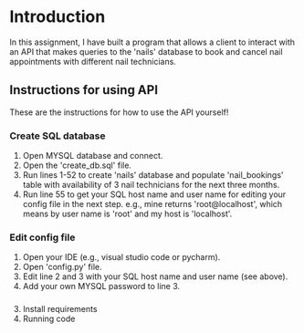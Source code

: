 # Introduction
In this assignment, I have built a program that allows a client to interact with an API that makes queries to the 'nails' database to book and cancel nail appointments with different nail technicians.

## Instructions for using API
These are the instructions for how to use the API yourself!

### Create SQL database

1. Open MYSQL database and connect.
2. Open the 'create_db.sql' file.
3. Run lines 1-52 to create 'nails' database and populate 'nail_bookings' table with availability of 3 nail technicians for the next three months.
4. Run line 55 to get your SQL host name and user name for editing your config file in the next step. e.g., mine returns 'root@localhost', which means by user name is 'root' and my host is 'localhost'.

### Edit config file
1. Open your IDE (e.g., visual studio code or pycharm).
2. Open 'config.py' file.
3. Edit line 2 and 3 with your SQL host name and user name (see above).
3. Add your own MYSQL password to line 3.

###
3. Install requirements
4. Running code
